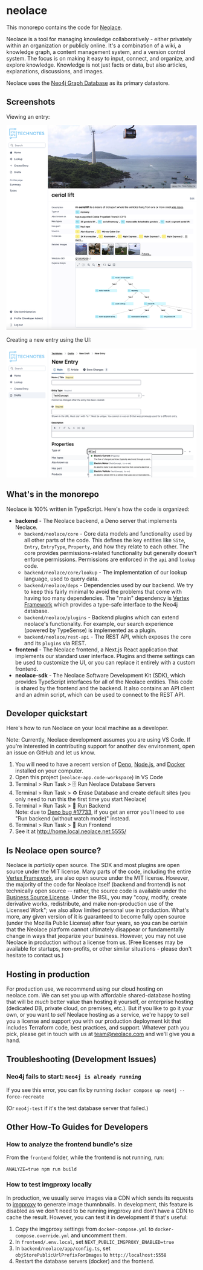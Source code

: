 # neolace

This monorepo contains the code for [Neolace](https://neolace.com).

Neolace is a tool for managing knowledge collaboratively - either privately
within an organization or publicly online. It's a combination of a wiki, a
knowledge graph, a content management system, and a version control system. The
focus is on making it easy to input, connect, and organize, and explore
knowledge. Knowledge is not just facts or data, but also articles, explanations,
discussions, and images.

Neolace uses the [Neo4j Graph Database](https://neo4j.com/) as its primary
datastore.

## Screenshots

Viewing an entry:

![a screenshot of reading an entry](./readme-screenshot-viewing.png)

Creating a new entry using the UI:

![a screenshot of the editor interface](./readme-screenshot-editor.png)

## What's in the monorepo

Neolace is 100% written in TypeScript. Here's how the code is organized:

* __backend__ - The Neolace backend, a Deno server that implements Neolace.
  - `backend/neolace/core` - Core data models and functionality used by all other parts of the code. This defines the key entities like `Site`, `Entry`, `EntryType`, `Property`, and how they relate to each other. The core provides permissions-related functionality but generally doesn't enforce permissions. Permissions are enforced in the `api` and `lookup` code.
  - `backend/neolace/core/lookup` - The implementation of our lookup language, used to query data.
  - `backend/neolace/deps` - Dependencies used by our backend. We try to keep this fairly minimal to avoid the problems that come with having too many dependencies. The "main" dependency is [Vertex Framework](https://github.com/neolace-dev/vertex-framework) which provides a type-safe interface to the Neo4j database.
  - `backend/neolace/plugins` - Backend plugins which can extend neolace's functionality. For example, our search experience (powered by TypeSense) is implemented as a plugin.
  - `backend/neolace/rest-api` - The REST API, which exposes the `core` and its `plugins` via REST.
* __frontend__ - The Neolace frontend, a Next.js React application that implements our standard user interface. Plugins and theme settings can be used to customize the UI, or you can replace it entirely with a custom frontend.
* __neolace-sdk__ - The Neolace Software Development Kit (SDK), which provides TypeScript interfaces for all of the Neolace entities. This code is shared by the frontend and the backend. It also contains an API client and an admin script, which can be used to connect to the REST API.

## Developer quickstart

Here's how to run Neolace on your local machine as a developer.

Note: Currently, Neolace development assumes you are using VS Code. If you're
interested in contributing support for another dev environment, open an issue
on GitHub and let us know.

1. You will need to have a recent version of
    [Deno](https://deno.land/),
    [Node.js](https://nodejs.org/en/), and
    [Docker](https://www.docker.com/) installed on your computer. 
1. Open this project (`neolace-app.code-workspace`) in VS Code
1. Terminal > Run Task > 🗄️ Run Neolace Database Servers
1. Terminal > Run Task > ♻️ Erase Database and create default sites (you only need to run this the first time you start Neolace)
1. Terminal > Run Task > 🚀 Run Backend  
   Note: due to [Deno bug #17733](https://github.com/denoland/deno/issues/17733), if you get an error you'll need to use "Run backend (without watch mode)" instead.
1. Terminal > Run Task > 🚀 Run Frontend
1. See it at http://home.local.neolace.net:5555/

## Is Neolace open source?

Neolace is _partially_ open source. The SDK and most plugins are open source
under the MIT license. Many parts of the code, including the entire
[Vertex Framework](https://github.com/neolace-dev/vertex-framework), are also
open source under the MIT license. However, the majority of the code for Neolace
itself (backend and frontend) is not technically open source -- rather, the
source code is available under the
[Business Source License](https://mariadb.com/bsl11/). Under the BSL, you may
"copy, modify, create derivative works, redistribute, and make non-production
use of the Licensed Work"; we also allow limited personal use in production.
What's more, any given version of it is guaranteed to become fully open source
(under the Mozilla Public License) after four years, so you can be certain that
the Neolace platform cannot ultimately disappear or fundamentally change in ways
that jeoparize your business. However, you may not use Neolace in production
without a license from us. (Free licenses may be available for startups,
non-profits, or other similar situations - please don't hesitate to contact us.)

## Hosting in production

For production use, we recommend using our cloud hosting on neolace.com. We can
set you up with affordable shared-database hosting that will be _much_ better
value than hosting it yourself, or enterprise hosting (dedicated DB, private
cloud, on premises, etc.). But if you like to go it your own, or you want to
_sell_ Neolace hosting as a service, we're happy to sell you a license and
support you with our production deployment kit that includes Terraform code,
best practices, and support. Whatever path you pick, please get in touch with us
at team@neolace.com and we'll give you a hand.

## Troubleshooting (Development Issues)

### Neo4j fails to start: `Neo4j is already running`

If you see this error, you can fix by running `docker compose up neo4j --force-recreate`

(Or `neo4j-test` if it's the test database server that failed.)

## Other How-To Guides for Developers

### How to analyze the frontend bundle's size

From the `frontend` folder, while the frontend is not running, run:

    ANALYZE=true npm run build

### How to test imgproxy locally

In production, we usually serve images via a CDN which sends its requests to
[imgproxy](https://imgproxy.net/) to generate image thumnbnails. In development,
this feature is disabled as we don't need to be running imgproxy and don't have
a CDN to cache the result. However, you can test it in development if that's
useful:

1. Copy the imgproxy settings from `docker-compose.yml` to `docker-compose.override.yml` and uncomment them.
1. In `frontend/.env.local`, set `NEXT_PUBLIC_IMGPROXY_ENABLED=true`
1. In `backend/neolace/app/config.ts`, set `objStorePublicUrlPrefixForImages` to `http://localhost:5558`
1. Restart the database servers (docker) and the frontend.
